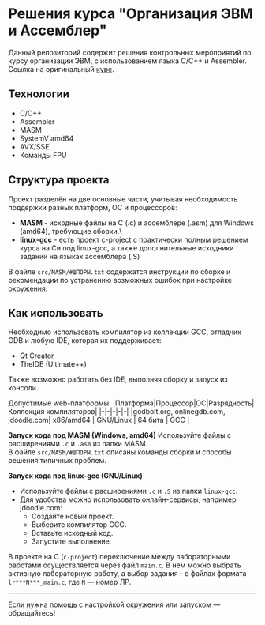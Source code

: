 # Решения курса "Организация ЭВМ и Ассемблер"

Данный репозиторий содержит решения контрольных мероприятий по курсу организации ЭВМ, с использованием языка C/C++ и Assembler.\
Ссылка на оригинальный [курс](https://gitlab.com/illinc/gnu-asm/).

## Технологии
* C/C++
* Assembler
* MASM
* SystemV amd64
* AVX/SSE
* Команды FPU

## Структура проекта

Проект разделён на две основные части, учитывая необходимость поддержки разных платформ, ОС и процессоров:

* **MASM** - исходные файлы на C (.c) и ассемблере (.asm) для Windows (amd64), требующие сборки.\
* **linux-gcc** - есть проект c-project с практически полным решением курса на Си под linux-gcc, а также дополнительные исходники заданий на языках ассемблера (.S)

В файле ```src/MASM/#ШПОРЫ.txt``` содержатся инструкции по сборке и рекомендации по устранению возможных ошибок при настройке окружения.

## Как использовать
Необходимо использовать компилятор из коллекции GCC, отладчик GDB и любую IDE, которая их поддерживает: 
* Qt Creator
* TheIDE (Ultimate++)

Также возможно работать без IDE, выполняя сборку и запуск из консоли.

Допустимые web-платформы:
|Платформа|Процессор|ОС|Разрядность|Коллекция компиляторов|
|-|-|-|-|-|
|godbolt.org, onlinegdb.com, jdoodle.com| x86/amd64 | GNU/Linux | 64 бита | GCC |

**Запуск кода под MASM (Windows, amd64)**
Используйте файлы с расширениями ```.c``` и ```.asm``` из папки MASM.\
В файле ```src/MASM/#ШПОРЫ.txt``` описаны команды сборки и способы решения типичных проблем.

**Запуск кода под linux-gcc (GNU/Linux)**
* Используйте файлы с расширениями ```.c``` и ```.S``` из папки ```linux-gcc```.
* Для удобства можно использовать онлайн-сервисы, например jdoodle.com:
	* Создайте новый проект.
	* Выберите компилятор GCC.
	* Вставьте исходный код.
	* Запустите выполнение.

В проекте на C (```c-project```) переключение между лабораторными работами осуществляется через файл ```main.c```. В нем можно выбрать активную лабораторную работу, а выбор задания - в файлах формата ```lr***N***_main.c```, где ```N``` — номер ЛР.

___

Если нужна помощь с настройкой окружения или запуском — обращайтесь!

